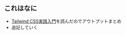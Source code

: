 ## これはなに
- [Tailwind CSS実践入門](https://www.amazon.co.jp/gp/product/B0CQWSQZHG/ref=ppx_yo_dt_b_d_asin_title_351_o03?ie=UTF8&psc=1)を読んだのでアウトプットまとめ
- 追記していく